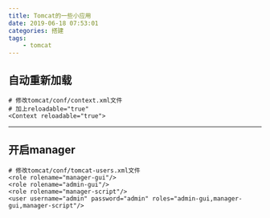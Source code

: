 ```yaml
---
title: Tomcat的一些小应用
date: 2019-06-18 07:53:01
categories: 搭建
tags: 
    - tomcat
---
```


## 自动重新加载
```
# 修改tomcat/conf/context.xml文件
# 加上reloadable="true"
<Context reloadable="true">
```

<!-- more -->

---

## 开启manager
```
# 修改tomcat/conf/tomcat-users.xml文件
<role rolename="manager-gui"/>
<role rolename="admin-gui"/>
<role rolename="manager-script"/>
<user username="admin" password="admin" roles="admin-gui,manager-gui,manager-script"/>
```